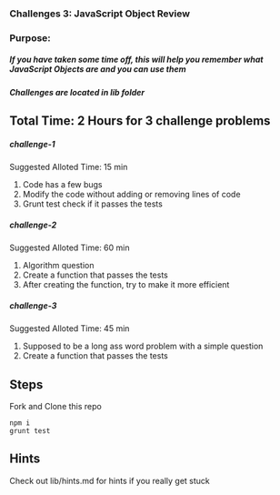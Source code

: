 ### Challenges 3: JavaScript Object Review

### Purpose:
##### If you have taken some time off, this will help you remember what JavaScript Objects are and you can use them

##### Challenges are located in lib folder

## Total Time: 2 Hours for 3 challenge problems

##### challenge-1

Suggested Alloted Time: 15 min

1. Code has a few bugs
1. Modify the code without adding or removing lines of code
1. Grunt test check if it passes the tests

##### challenge-2

Suggested Alloted Time: 60 min

1. Algorithm question
1. Create a function that passes the tests
1. After creating the function, try to make it more efficient

##### challenge-3

Suggested Alloted Time: 45 min

1. Supposed to be a long ass word problem with a simple question
1. Create a function that passes the tests

## Steps

Fork and Clone this repo

```
npm i
grunt test
```

## Hints

Check out lib/hints.md for hints if you really get stuck
